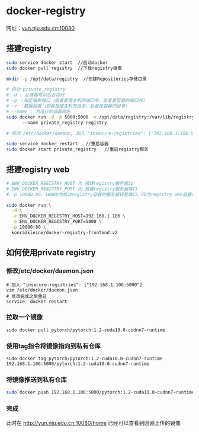 # docker-registry

网址：[yun.nju.edu.cn:10080](http://yun.nju.edu.cn:10080/home)

## 搭建registry

```bash
sudo service docker start  //启动docker
sudo docker pull registry  //下载registry镜像

mkdir -p /opt/data/registry  //创建Repositories存储目录

# 启动 private_registry
# -d : 让容器可以后台运行
# -p ：指定映射端口（前者是宿主机的端口号，后者是容器的端口号）
# -v ：数据挂载（前者是宿主机的目录，后者是容器的目录）
# --name : 为运行的容器命名
sudo docker run -d -p 5000:5000 -v /opt/data/registry:/var/lib/registry \ 
      --name private_registry registry 

# 修改 /etc/docker/daemon, 加入 "insecure-registries": ["192.168.1.106:5000"]

sudo service docker restart   //重启容器
sudo docker start private_registry   //重启registry服务
```

## 搭建registry web

```bash
# ENV_DOCKER_REGISTRY_HOST 为 搭建registry服务器ip
# ENV_DOCKER_REGISTRY_PORT 为 搭建registry服务器端口
# -p 10080:80，10080为启动registry容器的服务器转发端口，80为registry web容器端口

sudo docker run \
  -d \
  -e ENV_DOCKER_REGISTRY_HOST=192.168.1.106 \
  -e ENV_DOCKER_REGISTRY_PORT=5000 \
  -p 10080:80 \
  konradkleine/docker-registry-frontend:v2
```

## 如何使用private registry

### 修改/etc/docker/daemon.json

```
# 加入 "insecure-registries": ["192.168.1.106:5000"]
vim /etc/docker/daemon.json
# 修改完成之后重启
service  docker restart
```

### 拉取一个镜像

```
sudo docker pull pytorch/pytorch:1.2-cuda10.0-cudnn7-runtime
```

### 使用tag指令将镜像指向到私有仓库

```
sudo docker tag pytorch/pytorch:1.2-cuda10.0-cudnn7-runtime 192.168.1.106:5000/pytorch:1.2-cuda10.0-cudnn7-runtime
```

###  将镜像推送到私有仓库

```bash
sudo docker push 192.168.1.106:5000/pytorch:1.2-cuda10.0-cudnn7-runtime
```

### 完成

此时在  http://yun.nju.edu.cn:10080/home  已经可以查看到刚刚上传的镜像